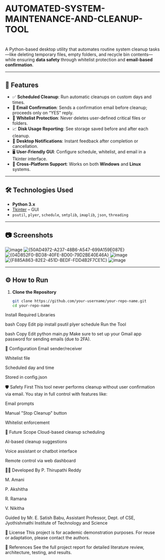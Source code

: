 # AUTOMATED-SYSTEM-MAINTENANCE-AND-CLEANUP-TOOL
#

A Python-based desktop utility that automates routine system cleanup tasks—like deleting temporary files, empty folders, and recycle bin contents—while ensuring **data safety** through whitelist protection and **email-based confirmation**.

---

## 🚀 Features

- ✅ **Scheduled Cleanup**: Run automatic cleanups on custom days and times.
- 📧 **Email Confirmation**: Sends a confirmation email before cleanup; proceeds only on “YES” reply.
- 🧾 **Whitelist Protection**: Never deletes user-defined critical files or folders.
- 📈 **Disk Usage Reporting**: See storage saved before and after each cleanup.
- 🔔 **Desktop Notifications**: Instant feedback after completion or cancellation.
- 🖥️ **User-Friendly GUI**: Configure schedule, whitelist, and email in a Tkinter interface.
- 🧰 **Cross-Platform Support**: Works on both **Windows** and **Linux** systems.

---

## 🛠️ Technologies Used

- **Python 3.x**
- [Tkinter](https://docs.python.org/3/library/tkinter.html) – GUI
- `psutil`, `plyer`, `schedule`, `smtplib`, `imaplib`, `json`, `threading`

---

## 📷 Screenshots
![image](https://github.com/user-attachments/assets/37f06ec3-41f1-490e-a0cb-95958a98ab1c)
![{50AD4972-A237-48B6-A547-699A159E087E}](https://github.com/user-attachments/assets/94b78266-64aa-4e72-b390-bf8031177436)
![{04D852F0-BD38-40FE-8D00-79D2BE40E46A}](https://github.com/user-attachments/assets/7641f23f-0859-4e23-8e29-47a221ea83d1)
![image](https://github.com/user-attachments/assets/4cff15db-8846-4bc3-a145-91628b91c791)
![{F885A863-82E2-451D-BEDF-FDD4B2F7CE1C}](https://github.com/user-attachments/assets/e305c644-2d87-4ccc-9d79-d74440046e5f)
![image](https://github.com/user-attachments/assets/118dc853-3ef9-4816-b84e-476164e61e5c)



---

## ⚙️ How to Run

1. **Clone the Repository**
   ```bash
   git clone https://github.com/your-username/your-repo-name.git
   cd your-repo-name
Install Required Libraries

bash
Copy
Edit
pip install psutil plyer schedule
Run the Tool

bash
Copy
Edit
python main.py
Make sure to set up your Gmail app password for sending emails (due to 2FA).

🧾 Configuration
Email sender/receiver

Whitelist file

Scheduled day and time

Stored in config.json

🛡️ Safety First
This tool never performs cleanup without user confirmation via email. You stay in full control with features like:

Email prompts

Manual "Stop Cleanup" button

Whitelist enforcement

📌 Future Scope
Cloud-based cleanup scheduling

AI-based cleanup suggestions

Voice assistant or chatbot interface

Remote control via web dashboard

👨‍💻 Developed By
P. Thirupathi Reddy

M. Amani

P. Akshitha

R. Ramana

V. Nikitha

Guided by Mr. E. Satish Babu, Assistant Professor, Dept. of CSE, Jyothishmathi Institute of Technology and Science

📄 License
This project is for academic demonstration purposes.
For reuse or adaptation, please contact the authors.

🔗 References
See the full project report for detailed literature review, architecture, testing, and results.
